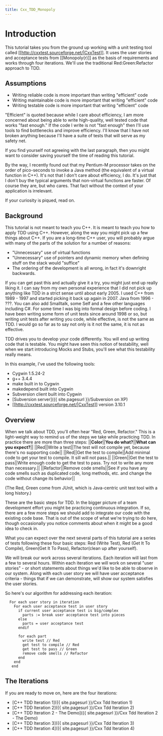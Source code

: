 ```yaml
---
title: Cxx_TDD_Monopoly
---
```

# Introduction

This tutorial takes you from the ground up working with a unit testing tool called [[http://cxxtest.sourceforge.net/|CxxTest]]. It uses the user stories and acceptance tests from [[Monopoly(r)]] as the basis of requirements and works through four iterations. We'll use the traditional Red:Green:Refactor approach to TDD.

## Assumptions
* Writing reliable code is more important than writing "efficient" code
* Writing maintainable code is more important that writing "efficient" code
* Writing testable code is more important that writing "efficient" code

"Efficient" is quoted because while I care about efficiency, I am more concerned about being able to write high-quality, well tested code that works "fast enough." If the code I write is not "fast enough" then I'll use tools to find bottlenecks and improve efficiency. I'll know that I have not broken anything because I'll have a suite of tests that will serve as my safety net.

If you find yourself not agreeing with the last paragraph, then you might want to consider saving yourself the time of reading this tutorial.

By the way, I recently found out that my Pentium-M processor takes on the order of pico-seconds to invoke a Java method (the equivalent of a virtual function in C++). It's not that I don't care about efficiency, I do. It's just that I don't buy the typical arguments that non-virtual functions are faster. Of course they are, but who cares. That fact without the context of your application is irrelevant.

If your curiosity is piqued, read on.

## Background
This tutorial is not meant to teach you C++. It is meant to teach you how to apply TDD using C++. However, along the way you might pick up a few things about C++. If you are a long-time C++ user, you will probably argue with many of the parts of the solution for a number of reasons:
* "Unnecessary" use of virtual functions
* "Unnecessary" use of pointers and dynamic memory when defining stuff on the stack would "suffice"
* The ordering of the development is all wrong, in fact it's downright backwards.

If you can get past this and actually give it a try, you might just end up really liking it. I can say from my own personal experience that I did not pick up anything like TDD in a strict sense until about early 2005. I used C++ from 1989 - 1997 and started picking it back up again in 2007. Java from 1996 - ???. You can also add Smalltalk, some Self and a few other languages including C#. For some time I was big into formal design before coding. I have been writing some form of unit tests since around 1998 or so, but writing unit tests after writing you code, while effective, is not the same as TDD. I would go so far as to say not only is it not the same, it is not as effective.

TDD drives you to develop your code differently. You will end up writing code that is testable. You might have seen this notion of testability, well when we start introducing Mocks and Stubs, you'll see what this testability really means.

In this example, I've used the following tools:
* Cygwin 1.5.24-2
* g++ 3.4.4
* make built in to Cygwin
* makedepend built into Cygwin
* Subversion client built into Cygwin
* [Subversion server]({{ site.pagesurl }}/Subversion on XP)
* [[http://cxxtest.sourceforge.net/|CxxTest]] version 3.10.1

## Overview
When we talk about TDD, you'll often hear "Red, Green, Refactor." This is a light-weight way to remind us of the steps we take while practicing TDD. In practice there are more than three steps:
||**Color**||**You do what?**||**What can you expect?**||
||Red||Write a test||The test will not compile yet, because there's no supporting code||
||Red||Get the test to compile||Add minimal code to get your test to compile. It sill will not pass.||
||Green||Get the test to pass||Write enough code to get the test to pass. Try not to write any more than necessary.||
||Refactor||Remove code smells||See if you have any code smells such as duplicated code, long methods, etc. and change the code without change its behavior||

(The Red, Green come from JUnit, which is Java-centric unit test tool with a long history.)

These are the basic steps for TDD. In the bigger picture of a team development effort you might be practicing continuous integration. If so, there are a few more steps we should add to integrate our code with the existing code base. That is out of the scope of what we're trying to do here, though occasionally you notice comments about when it might be a good idea to check in.

What you can expect over the next several parts of this tutorial are a series of tests following these four basic steps: Red (Write Test), Red (Get It To Compile), Green(Get It To Pass), Refactor(clean up after yourself).

We will break our work across several iterations. Each iteration will last from a few to several hours. Within each iteration we will work on several "user stories" - or short statements about things we'd like to be able to observe in our system. Along with each user story we will have user acceptance criteria - things that if we can demonstrate, will show our system satisfies the user stories.

So here's our algorithm for addressing each iteration:
```
  For each user story in iteration
    For each user acceptance test in user story
      if current user acceptance test is big/complex
        parts := break user acceptance test into pieces
      else 
        parts = user acceptance test
      endif 
      
      for each part
        write test // Red
        get test to compile // Red
        get test to pass // Green
        remove code smells // Refactor
      end
    end
   end
```

## The Iterations
If you are ready to move on, here are the four iterations:
* [C++ TDD Iteration 1]({{ site.pagesurl }}/Cxx Tdd Iteration 1)
* [C++ TDD Iteration 2]({{ site.pagesurl }}/Cxx Tdd Iteration 2)
* [C++ TDD Iteration 2 - The Demo]({{ site.pagesurl }}/Cxx Tdd Iteration 2 - The Demo)
* [C++ TDD Iteration 3]({{ site.pagesurl }}/Cxx Tdd Iteration 3)
* [C++ TDD Iteration 4]({{ site.pagesurl }}/Cxx Tdd Iteration 4)
